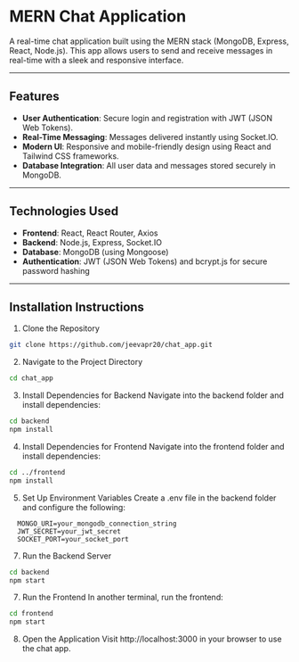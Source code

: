 # MERN Chat Application

A real-time chat application built using the MERN stack (MongoDB, Express, React, Node.js). This app allows users to send and receive messages in real-time with a sleek and responsive interface.

---

## Features
- **User Authentication**: Secure login and registration with JWT (JSON Web Tokens).
- **Real-Time Messaging**: Messages delivered instantly using Socket.IO.
- **Modern UI**: Responsive and mobile-friendly design using React and Tailwind CSS frameworks.
- **Database Integration**: All user data and messages stored securely in MongoDB.

---

## Technologies Used
- **Frontend**: React, React Router, Axios
- **Backend**: Node.js, Express, Socket.IO
- **Database**: MongoDB (using Mongoose)
- **Authentication**: JWT (JSON Web Tokens) and bcrypt.js for secure password hashing

---

## Installation Instructions

1. Clone the Repository
  ```bash
  git clone https://github.com/jeevapr20/chat_app.git
```

2. Navigate to the Project Directory
  ```bash
  cd chat_app
```

3. Install Dependencies for Backend
Navigate into the backend folder and install dependencies:
  ```bash
  cd backend
  npm install
```

4. Install Dependencies for Frontend
Navigate into the frontend folder and install dependencies:
  ```bash
  cd ../frontend
  npm install
```

5. Set Up Environment Variables
Create a .env file in the backend folder and configure the following:
```
  MONGO_URI=your_mongodb_connection_string
  JWT_SECRET=your_jwt_secret
  SOCKET_PORT=your_socket_port
```

7. Run the Backend Server
  ```bash
  cd backend
  npm start
```

7. Run the Frontend
In another terminal, run the frontend:
  ```bash
  cd frontend
  npm start
```

8. Open the Application
Visit http://localhost:3000 in your browser to use the chat app.
